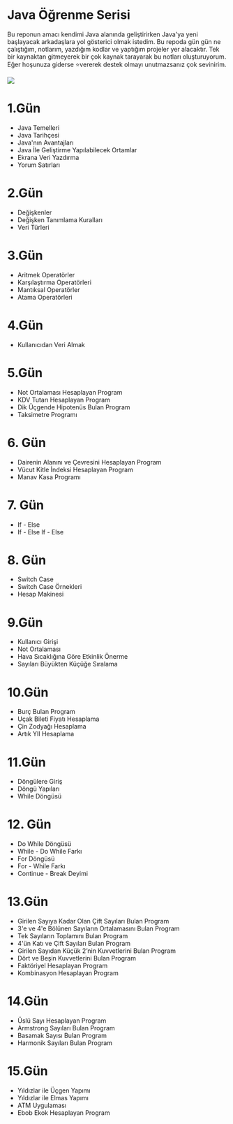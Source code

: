 # Java Öğrenme Serisi

Bu reponun amacı kendimi Java alanında geliştirirken Java'ya yeni başlayacak arkadaşlara yol gösterici olmak istedim. Bu repoda gün gün ne çalıştığım, notlarım, yazdığım kodlar ve yaptığım projeler yer alacaktır. Tek bir kaynaktan gitmeyerek bir çok kaynak tarayarak bu notları oluşturuyorum. Eğer hoşunuza giderse ⭐vererek destek olmayı unutmazsanız çok sevinirim.

![](https://www.vectorlogo.zone/logos/java/java-ar21.png)

# 1.Gün

- Java Temelleri
- Java Tarihçesi
- Java'nın Avantajları
- Java İle Geliştirme Yapılabilecek Ortamlar
- Ekrana Veri Yazdırma
- Yorum Satırları

# 2.Gün

* Değişkenler
* Değişken Tanımlama Kuralları
* Veri Türleri

# 3.Gün
* Aritmek Operatörler
* Karşılaştırma Operatörleri
* Mantıksal Operatörler
* Atama Operatörleri

# 4.Gün
* Kullanıcıdan Veri Almak

# 5.Gün
* Not Ortalaması Hesaplayan Program
* KDV Tutarı Hesaplayan Program
* Dik Üçgende Hipotenüs Bulan Program
* Taksimetre Programı

# 6. Gün
* Dairenin Alanını ve Çevresini Hesaplayan Program
* Vücut Kitle İndeksi Hesaplayan Program
* Manav Kasa Programı

# 7. Gün
* If - Else
* If - Else If - Else

# 8. Gün
* Switch Case
* Switch Case Örnekleri
* Hesap Makinesi

# 9.Gün
* Kullanıcı Girişi
* Not Ortalaması
* Hava Sıcaklığına Göre Etkinlik Önerme
* Sayıları Büyükten Küçüğe Sıralama

# 10.Gün
* Burç Bulan Program
* Uçak Bileti Fiyatı Hesaplama
* Çin Zodyağı Hesaplama
* Artık YIl Hesaplama

# 11.Gün
* Döngülere Giriş
* Döngü Yapıları
* While Döngüsü

# 12. Gün
* Do While Döngüsü
* While - Do While Farkı
* For Döngüsü
* For - While Farkı
* Continue - Break Deyimi

# 13.Gün
* Girilen Sayıya Kadar Olan Çift Sayıları Bulan Program
* 3'e ve 4'e Bölünen Sayıların Ortalamasını Bulan Program
* Tek Sayıların Toplamını Bulan Program
* 4'ün Katı ve Çift Sayıları Bulan Program
* Girilen Sayıdan Küçük 2’nin Kuvvetlerini Bulan Program
* Dört ve Beşin Kuvvetlerini Bulan Program
* Faktöriyel Hesaplayan Program
* Kombinasyon Hesaplayan Program

# 14.Gün
* Üslü Sayı Hesaplayan Program
* Armstrong Sayıları Bulan Program
* Basamak Sayısı Bulan Program
* Harmonik Sayıları Bulan Program

# 15.Gün
* Yıldızlar ile Üçgen Yapımı
* Yıldızlar ile Elmas Yapımı
* ATM Uygulaması
* Ebob Ekok Hesaplayan Program